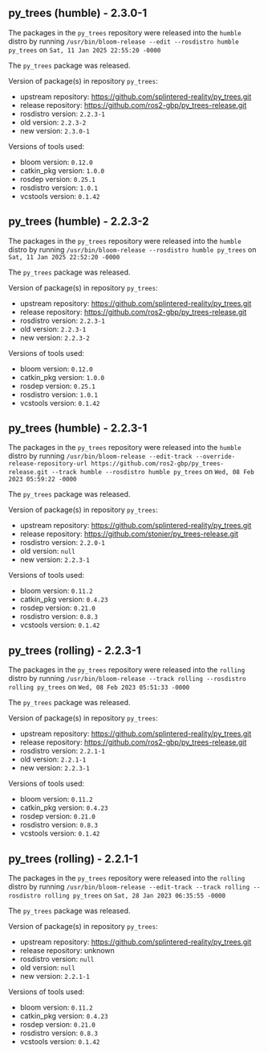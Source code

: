 ## py_trees (humble) - 2.3.0-1

The packages in the `py_trees` repository were released into the `humble` distro by running `/usr/bin/bloom-release --edit --rosdistro humble py_trees` on `Sat, 11 Jan 2025 22:55:20 -0000`

The `py_trees` package was released.

Version of package(s) in repository `py_trees`:

- upstream repository: https://github.com/splintered-reality/py_trees.git
- release repository: https://github.com/ros2-gbp/py_trees-release.git
- rosdistro version: `2.2.3-1`
- old version: `2.2.3-2`
- new version: `2.3.0-1`

Versions of tools used:

- bloom version: `0.12.0`
- catkin_pkg version: `1.0.0`
- rosdep version: `0.25.1`
- rosdistro version: `1.0.1`
- vcstools version: `0.1.42`


## py_trees (humble) - 2.2.3-2

The packages in the `py_trees` repository were released into the `humble` distro by running `/usr/bin/bloom-release --rosdistro humble py_trees` on `Sat, 11 Jan 2025 22:52:20 -0000`

The `py_trees` package was released.

Version of package(s) in repository `py_trees`:

- upstream repository: https://github.com/splintered-reality/py_trees.git
- release repository: https://github.com/ros2-gbp/py_trees-release.git
- rosdistro version: `2.2.3-1`
- old version: `2.2.3-1`
- new version: `2.2.3-2`

Versions of tools used:

- bloom version: `0.12.0`
- catkin_pkg version: `1.0.0`
- rosdep version: `0.25.1`
- rosdistro version: `1.0.1`
- vcstools version: `0.1.42`


## py_trees (humble) - 2.2.3-1

The packages in the `py_trees` repository were released into the `humble` distro by running `/usr/bin/bloom-release --edit-track --override-release-repository-url https://github.com/ros2-gbp/py_trees-release.git --track humble --rosdistro humble py_trees` on `Wed, 08 Feb 2023 05:59:22 -0000`

The `py_trees` package was released.

Version of package(s) in repository `py_trees`:

- upstream repository: https://github.com/splintered-reality/py_trees.git
- release repository: https://github.com/stonier/py_trees-release.git
- rosdistro version: `2.2.0-1`
- old version: `null`
- new version: `2.2.3-1`

Versions of tools used:

- bloom version: `0.11.2`
- catkin_pkg version: `0.4.23`
- rosdep version: `0.21.0`
- rosdistro version: `0.8.3`
- vcstools version: `0.1.42`


## py_trees (rolling) - 2.2.3-1

The packages in the `py_trees` repository were released into the `rolling` distro by running `/usr/bin/bloom-release --track rolling --rosdistro rolling py_trees` on `Wed, 08 Feb 2023 05:51:33 -0000`

The `py_trees` package was released.

Version of package(s) in repository `py_trees`:

- upstream repository: https://github.com/splintered-reality/py_trees.git
- release repository: https://github.com/ros2-gbp/py_trees-release.git
- rosdistro version: `2.2.1-1`
- old version: `2.2.1-1`
- new version: `2.2.3-1`

Versions of tools used:

- bloom version: `0.11.2`
- catkin_pkg version: `0.4.23`
- rosdep version: `0.21.0`
- rosdistro version: `0.8.3`
- vcstools version: `0.1.42`


## py_trees (rolling) - 2.2.1-1

The packages in the `py_trees` repository were released into the `rolling` distro by running `/usr/bin/bloom-release --edit-track --track rolling --rosdistro rolling py_trees` on `Sat, 28 Jan 2023 06:35:55 -0000`

The `py_trees` package was released.

Version of package(s) in repository `py_trees`:

- upstream repository: https://github.com/splintered-reality/py_trees.git
- release repository: unknown
- rosdistro version: `null`
- old version: `null`
- new version: `2.2.1-1`

Versions of tools used:

- bloom version: `0.11.2`
- catkin_pkg version: `0.4.23`
- rosdep version: `0.21.0`
- rosdistro version: `0.8.3`
- vcstools version: `0.1.42`


